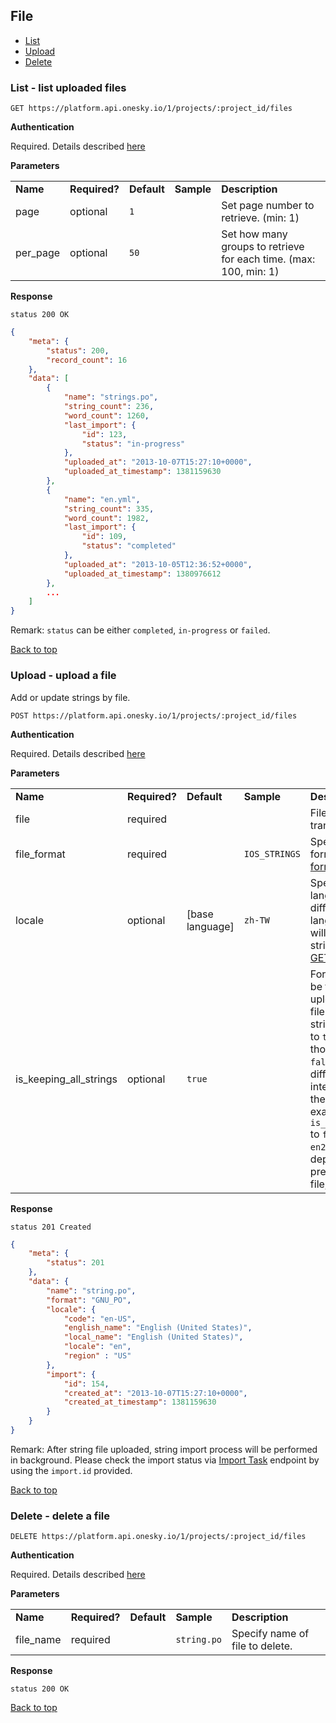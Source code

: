 ## File
- [List](#list---list-uploaded-files)
- [Upload](#upload---upload-a-file)
- [Delete](#delete---delete-a-file)


### List - list uploaded files

    GET https://platform.api.onesky.io/1/projects/:project_id/files

**Authentication**

Required. Details described [here](/README.md#authentication)

**Parameters**

<table>
    <tr>
        <td><strong>Name</strong></td>
        <td><strong>Required?</strong></td>
        <td><strong>Default</strong></td>
        <td><strong>Sample</strong></td>
        <td><strong>Description</strong></td>
    </tr>
    <tr>
        <td>page</td>
        <td>optional</td>
        <td><code>1</code></td>
        <td></td>
        <td>Set page number to retrieve. (min: 1)</td>
    </tr>
    <tr>
        <td>per_page</td>
        <td>optional</td>
        <td><code>50</code></td>
        <td></td>
        <td>Set how many groups to retrieve for each time. (max: 100, min: 1)</td>
    </tr>
</table>

**Response**

```
status 200 OK
```
``` json
{
    "meta": {
        "status": 200,
        "record_count": 16
    },
    "data": [
        {
            "name": "strings.po",
            "string_count": 236,
            "word_count": 1260,
            "last_import": {
                "id": 123,
                "status": "in-progress"
            },
            "uploaded_at": "2013-10-07T15:27:10+0000",
            "uploaded_at_timestamp": 1381159630
        },
        {
            "name": "en.yml",
            "string_count": 335,
            "word_count": 1982,
            "last_import": {
                "id": 109,
                "status": "completed"
            },
            "uploaded_at": "2013-10-05T12:36:52+0000",
            "uploaded_at_timestamp": 1380976612
        },
        ...
    ]
}
```
Remark: `status` can be either `completed`, `in-progress` or `failed`.

[Back to top](#file)

### Upload - upload a file
Add or update strings by file.

    POST https://platform.api.onesky.io/1/projects/:project_id/files

**Authentication**

Required. Details described [here](/README.md#authentication)

**Parameters**

<table>
    <tr>
        <td><strong>Name</strong></td>
        <td><strong>Required?</strong></td>
        <td><strong>Default</strong></td>
        <td><strong>Sample</strong></td>
        <td><strong>Description</strong></td>
    </tr>
    <tr>
        <td>file</td>
        <td>required</td>
        <td></td>
        <td></td>
        <td>File contains strings to translate</td>
    </tr>
    <tr>
        <td>file_format</td>
        <td>required</td>
        <td></td>
        <td><code>IOS_STRINGS</code></td>
        <td>Specify the input format. Please refer to <a href="/reference/format.md">format list</a></td>
    </tr>
    <tr>
        <td>locale</td>
        <td>optional</td>
        <td>[base language]</td>
        <td><code>zh-TW</code></td>
        <td>Specify the input language. If locale is different from base language, the strings will add to translation strings. Please refer to <a href="/resources/locale.md">GET locales</a></td>
    </tr>
    <tr>
        <td>is_keeping_all_strings</td>
        <td>optional</td>
        <td><code>true</code></td>
        <td></td>
        <td>For strings that cannot be found in newly uploaded file with same file name, keep those strings unchange if set to <code>true</code>. Deprecate those strings if set to <code>false</code>. Notice that different files will not interfere each other in the same project. For example, with setting <code>is_keeping_all_strings</code> to <code>false</code>, uploading <code>en2.po</code> will not deprecate strings of previously uploaded file, <code>en.po</code>.</td>
    </tr>
</table>

**Response**

```
status 201 Created
```
``` json
{
    "meta": {
        "status": 201
    },
    "data": {
        "name": "string.po",
        "format": "GNU_PO",
        "locale": {
            "code": "en-US",
            "english_name": "English (United States)",
            "local_name": "English (United States)",
            "locale": "en",
            "region" : "US"
        },
        "import": {
            "id": 154,
            "created_at": "2013-10-07T15:27:10+0000",
            "created_at_timestamp": 1381159630
        }
    }
}
```
Remark: After string file uploaded, string import process will be performed in background. Please check the import status via [Import Task](/resources/import_task.md#show---show-an-import-task) endpoint by using the `import.id` provided.

[Back to top](#file)


### Delete - delete a file

    DELETE https://platform.api.onesky.io/1/projects/:project_id/files

**Authentication**

Required. Details described [here](/README.md#authentication)

**Parameters**

<table>
    <tr>
        <td><strong>Name</strong></td>
        <td><strong>Required?</strong></td>
        <td><strong>Default</strong></td>
        <td><strong>Sample</strong></td>
        <td><strong>Description</strong></td>
    </tr>
    <tr>
        <td>file_name</td>
        <td>required</td>
        <td></td>
        <td><code>string.po</code></td>
        <td>Specify name of file to delete.</td>
    </tr>
</table>

**Response**

```
status 200 OK
```
[Back to top](#file)
